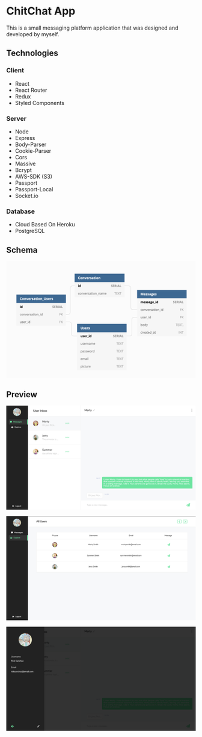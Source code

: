 # ChitChat App

This is a small messaging platform application that was designed and developed by myself.

## Technologies

### Client

- React
- React Router
- Redux
- Styled Components

### Server

- Node
- Express
- Body-Parser
- Cookie-Parser
- Cors
- Massive
- Bcrypt
- AWS-SDK (S3)
- Passport
- Passport-Local
- Socket.io

### Database
- Cloud Based On Heroku
- PostgreSQL

## Schema
![Database Schema](Images/database.png)

## Preview
![User Inbox](Images/userinbox.png)

![User Dashboard](Images/userdash.png)

![User Profile](Images/userprofile.png)
